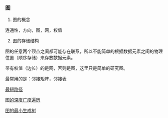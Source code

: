 ### 图

1. 图的概念

连通性，方向，图，网，权值

2. 图的存储结构

图的任意两个顶点之间都可能存在联系，所以不能简单的根据数据元素之间的物理位置（顺序存储）来存放数据元素。

带有权值（边长）的是网，否则是图，这里只是简单的研究图。

最常用的是：邻接矩阵，邻接表

[最短路径](6_1.md)

[图的深度广度遍历](6_2.md)

[图的最小生成树](6_3.md)


